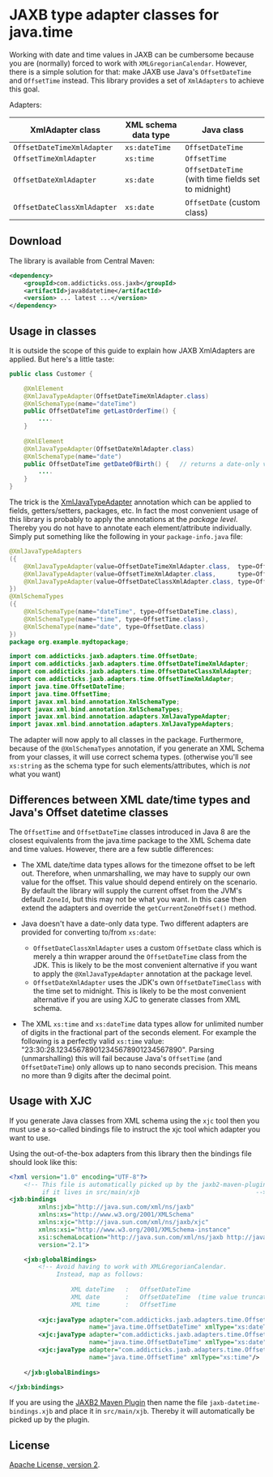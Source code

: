 # JAXB type adapter classes for java.time

Working with date and time values in JAXB can be cumbersome because you are 
(normally) forced to work with `XMLGregorianCalendar`. However, there is a 
simple solution for that: make JAXB use Java's `OffsetDateTime` and 
`OffsetTime` instead. This library provides a set of `XmlAdapters` to
achieve this goal.

Adapters:

| XmlAdapter class | XML schema data type | Java class
| --- | --- | ---
| `OffsetDateTimeXmlAdapter` | `xs:dateTime` | `OffsetDateTime`
| `OffsetTimeXmlAdapter` | `xs:time` | `OffsetTime`
| `OffsetDateXmlAdapter` | `xs:date` | `OffsetDateTime` (with time fields set to midnight)
| `OffsetDateClassXmlAdapter` | `xs:date` | `OffsetDate` (custom class)

## Download

The library is available from Central Maven:

```xml
<dependency>
    <groupId>com.addicticks.oss.jaxb</groupId>
    <artifactId>java8datetime</artifactId>
    <version> ... latest ...</version>
</dependency>
```

## Usage in classes

It is outside the scope of this guide to explain how JAXB XmlAdapters are applied. 
But here's a little taste:

```java
public class Customer {

    @XmlElement
    @XmlJavaTypeAdapter(OffsetDateTimeXmlAdapter.class)
    @XmlSchemaType(name="dateTime")
    public OffsetDateTime getLastOrderTime() {
        ....
    }
    
    @XmlElement
    @XmlJavaTypeAdapter(OffsetDateXmlAdapter.class)
    @XmlSchemaType(name="date")
    public OffsetDateTime getDateOfBirth() {   // returns a date-only value
        ....
    }
}
```

The trick is the [XmlJavaTypeAdapter](https://docs.oracle.com/javase/8/docs/api/javax/xml/bind/annotation/adapters/XmlJavaTypeAdapter.html) annotation which can be applied to fields, getters/setters, packages, etc. 
In fact the most convenient usage of this library is probably to apply the 
annotations at the *package level*. Thereby you do not have to annotate each element/attribute 
individually. Simply put something like the following in your `package-info.java` file:

```java
@XmlJavaTypeAdapters
({
    @XmlJavaTypeAdapter(value=OffsetDateTimeXmlAdapter.class,  type=OffsetDateTime.class),
    @XmlJavaTypeAdapter(value=OffsetTimeXmlAdapter.class,      type=OffsetTime.class),
    @XmlJavaTypeAdapter(value=OffsetDateClassXmlAdapter.class, type=OffsetDate.class),
})
@XmlSchemaTypes
({
    @XmlSchemaType(name="dateTime", type=OffsetDateTime.class),
    @XmlSchemaType(name="time", type=OffsetTime.class),
    @XmlSchemaType(name="date", type=OffsetDate.class)
})
package org.example.mydtopackage;

import com.addicticks.jaxb.adapters.time.OffsetDate;
import com.addicticks.jaxb.adapters.time.OffsetDateTimeXmlAdapter;
import com.addicticks.jaxb.adapters.time.OffsetDateClassXmlAdapter;
import com.addicticks.jaxb.adapters.time.OffsetTimeXmlAdapter;
import java.time.OffsetDateTime;
import java.time.OffsetTime;
import javax.xml.bind.annotation.XmlSchemaType;
import javax.xml.bind.annotation.XmlSchemaTypes;
import javax.xml.bind.annotation.adapters.XmlJavaTypeAdapter;
import javax.xml.bind.annotation.adapters.XmlJavaTypeAdapters;

```

The adapter will now apply to all classes in the package.
Furthermore, because of the `@XmlSchemaTypes` annotation, if you
generate an XML Schema from your classes, it will use correct schema types.
(otherwise you'll see `xs:string` as the schema type for such elements/attributes,
which is *not* what you want)


## Differences between XML date/time types and Java's Offset datetime classes

The `OffsetTime` and `OffsetDateTime` classes introduced in Java 8 are
the closest equivalents from the java.time package to the XML Schema date 
and time values. However, there are a few subtle differences:

* The XML date/time data types allows for the timezone offset to be left out. 
Therefore, when unmarshalling, we may have to supply our own value for the offset. 
This value should depend entirely on the scenario. By default the library will 
supply the current offset from the JVM's default `ZoneId`, but this may not be 
what you want. In this case then extend the adapters and override 
the `getCurrentZoneOffset()` method.

* Java doesn't have a date-only data type. Two different adapters are
  provided for converting to/from `xs:date`:
    * `OffsetDateClassXmlAdapter` uses a custom `OffsetDate` class which is merely 
       a thin wrapper around the `OffsetDateTime` class from the JDK. This is
       likely to be the most convenient alternative if you want to apply
       the `@XmlJavaTypeAdapter` annotation at the package level.
    * `OffsetDateXmlAdapter` uses the JDK's own `OffsetDateTimeClass`
      with the time set to midnight. This is likely to be the most convenient
      alternative if you are using XJC to generate classes from XML schema.

* The XML `xs:time` and `xs:dateTime` data types allow for unlimited number of 
digits in the fractional part of the seconds element. For example the following 
is a perfectly valid `xs:time` value: "23:30:28.123456789012345678901234567890". 
Parsing (unmarshalling) this will fail because Java's `OffsetTime` (and `OffsetDateTime`) 
only allows up to nano seconds precision. This means no more than 9 digits 
after the decimal point.


## Usage with XJC

If you generate Java classes from XML schema using the `xjc` tool then you must 
use a so-called bindings file to instruct the xjc tool which adapter you want to use.

Using the out-of-the-box adapters from this library then the bindings file 
should look like this:

```xml 
<?xml version="1.0" encoding="UTF-8"?>
    <!-- This file is automatically picked up by the jaxb2-maven-plugin
         if it lives in src/main/xjb                                -->
<jxb:bindings   
        xmlns:jxb="http://java.sun.com/xml/ns/jaxb" 
        xmlns:xs="http://www.w3.org/2001/XMLSchema"
        xmlns:xjc="http://java.sun.com/xml/ns/jaxb/xjc"
        xmlns:xsi="http://www.w3.org/2001/XMLSchema-instance"
        xsi:schemaLocation="http://java.sun.com/xml/ns/jaxb http://java.sun.com/xml/ns/jaxb/bindingschema_2_0.xsd"
        version="2.1">

    <jxb:globalBindings>
        <!-- Avoid having to work with XMLGregorianCalendar. 
             Instead, map as follows:
             
                 XML dateTime   :   OffsetDateTime  
                 XML date       :   OffsetDateTime  (time value truncated)
                 XML time       :   OffsetTime                             -->
             
        <xjc:javaType adapter="com.addicticks.jaxb.adapters.time.OffsetDateTimeXmlAdapter"
                      name="java.time.OffsetDateTime" xmlType="xs:dateTime"/>
        <xjc:javaType adapter="com.addicticks.jaxb.adapters.time.OffsetDateXmlAdapter"
                      name="java.time.OffsetDateTime" xmlType="xs:date"/>
        <xjc:javaType adapter="com.addicticks.jaxb.adapters.time.OffsetTimeXmlAdapter"
                      name="java.time.OffsetTime" xmlType="xs:time"/>
        
    </jxb:globalBindings>

</jxb:bindings>
``` 

If you are using the [JAXB2 Maven Plugin](https://www.mojohaus.org/jaxb2-maven-plugin/)
then name the file `jaxb-datetime-bindings.xjb` and place it in `src/main/xjb`.
Thereby it will automatically be picked up by the plugin.



## License

[Apache License, version 2](https://www.apache.org/licenses/LICENSE-2.0).
